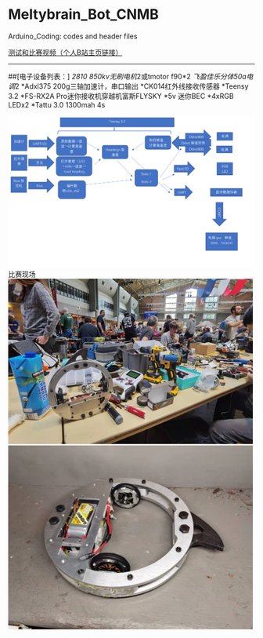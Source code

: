 # Meltybrain_Bot_CNMB
Arduino_Coding: codes and header files

[测试和比赛视频（个人B站主页链接）](https://space.bilibili.com/3836113/video)
*************
##[电子设备列表：]
*2810 850kv无刷电机*2或tmotor f90*2
*飞盈佳乐分体50a电调*2
*Adxl375 200g三轴加速计，串口输出
*CK014红外线接收传感器
*Teensy 3.2
*FS-RX2A Pro迷你接收机穿越机富斯FLYSKY
*5v 迷你BEC
*4xRGB LEDx2
*Tattu 3.0 1300mah 4s


<img src="Documentations/map.PNG" width="800">
比赛现场
<img src="Documentations/bot1.jpg" width="500">
<img src="Documentations/bot2.jpg" width="500">
